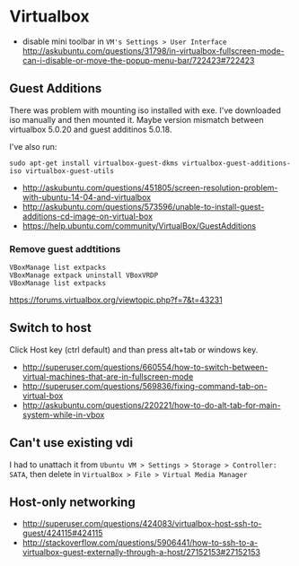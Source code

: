 # Virtualbox

- disable mini toolbar in `VM's Settings > User Interface` http://askubuntu.com/questions/31798/in-virtualbox-fullscreen-mode-can-i-disable-or-move-the-popup-menu-bar/722423#722423

## Guest Additions

There was problem with mounting iso installed with exe. I've downloaded iso manually and then mounted it. Maybe version mismatch between virtualbox 5.0.20 and guest additinos 5.0.18.

I've also run:

```
sudo apt-get install virtualbox-guest-dkms virtualbox-guest-additions-iso virtualbox-guest-utils
```

- http://askubuntu.com/questions/451805/screen-resolution-problem-with-ubuntu-14-04-and-virtualbox
- http://askubuntu.com/questions/573596/unable-to-install-guest-additions-cd-image-on-virtual-box
- https://help.ubuntu.com/community/VirtualBox/GuestAdditions

### Remove guest addtitions

```
VBoxManage list extpacks
VBoxManage extpack uninstall VBoxVRDP
VBoxManage list extpacks
```

https://forums.virtualbox.org/viewtopic.php?f=7&t=43231

## Switch to host

Click Host key (ctrl default) and than press alt+tab or windows key.

- http://superuser.com/questions/660554/how-to-switch-between-virtual-machines-that-are-in-fullscreen-mode
- http://superuser.com/questions/569836/fixing-command-tab-on-virtual-box
- http://askubuntu.com/questions/220221/how-to-do-alt-tab-for-main-system-while-in-vbox

## Can't use existing vdi

I had to unattach it from `Ubuntu VM > Settings > Storage > Controller: SATA`, then delete in `VirtualBox > File > Virtual Media Manager`

## Host-only networking

- http://superuser.com/questions/424083/virtualbox-host-ssh-to-guest/424115#424115
- http://stackoverflow.com/questions/5906441/how-to-ssh-to-a-virtualbox-guest-externally-through-a-host/27152153#27152153
